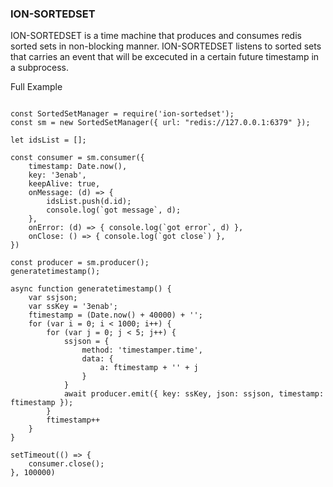### ION-SORTEDSET
ION-SORTEDSET is a time machine that produces and consumes redis sorted sets in non-blocking manner. ION-SORTEDSET listens to sorted sets that carries an event that will be excecuted in a certain future timestamp in a subprocess.



Full Example
```

const SortedSetManager = require('ion-sortedset');
const sm = new SortedSetManager({ url: "redis://127.0.0.1:6379" });

let idsList = [];

const consumer = sm.consumer({
    timestamp: Date.now(),
    key: '3enab',
    keepAlive: true,
    onMessage: (d) => {
        idsList.push(d.id);
        console.log(`got message`, d);
    },
    onError: (d) => { console.log(`got error`, d) },
    onClose: () => { console.log(`got close`) },
})

const producer = sm.producer();
generatetimestamp();

async function generatetimestamp() {
    var ssjson;
    var ssKey = '3enab';
    ftimestamp = (Date.now() + 40000) + '';
    for (var i = 0; i < 1000; i++) {
        for (var j = 0; j < 5; j++) {
            ssjson = {
                method: 'timestamper.time',
                data: {
                    a: ftimestamp + '' + j
                }
            }
            await producer.emit({ key: ssKey, json: ssjson, timestamp: ftimestamp });
        }
        ftimestamp++
    }
}

setTimeout(() => {
    consumer.close();
}, 100000)

```